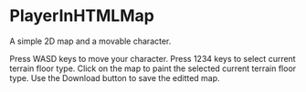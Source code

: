 # PlayerInHTMLMap

A simple 2D map and a movable character.

Press WASD keys to move your character.
Press 1234 keys to select current terrain floor type.
Click on the map to paint the selected current terrain floor type.
Use the Download button to save the editted map.
